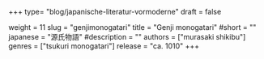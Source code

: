 +++
type= "blog/japanische-literatur-vormoderne"
draft = false

weight = 11
slug = "genjimonogatari"
title = "Genji monogatari"
#short = ""
japanese = "源氏物語"
#description = ""
authors = ["murasaki shikibu"]
genres = ["tsukuri monogatari"]
release = "ca. 1010"
+++

